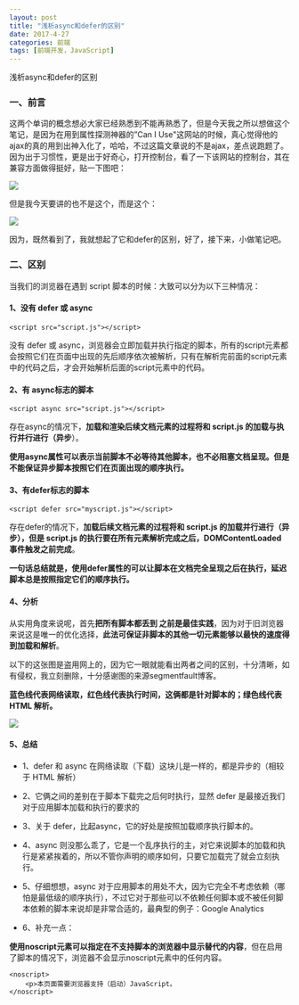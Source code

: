 ```yaml
---
layout: post
title: "浅析async和defer的区别"
date: 2017-4-27
categories: 前端
tags: [前端开发，JavaScript]
---
```


浅析async和defer的区别

<!-- more -->

### 一、前言

这两个单词的概念想必大家已经熟悉到不能再熟悉了，但是今天我之所以想做这个笔记，是因为在用到属性探测神器的”Can I Use"这网站的时候，真心觉得他的ajax的真的用到出神入化了，哈哈，不过这篇文章说的不是ajax，差点说跑题了。因为出于习惯性，更是出于好奇心，打开控制台，看了一下该网站的控制台，其在兼容方面做得挺好，贴一下图吧：

![](http://oq2sjn05e.bkt.clouddn.com/2017-4-27-FEW-async%20and%20defer-1.png)

但是我今天要讲的也不是这个，而是这个：

![](http://oq2sjn05e.bkt.clouddn.com/2017-4-27-FEW-async%20and%20defer-2.png)

因为，既然看到了，我就想起了它和defer的区别，好了，接下来，小做笔记吧。

### 二、区别

当我们的浏览器在遇到 script 脚本的时候：大致可以分为以下三种情况：

#### 1、没有 defer 或 async

    <script src="script.js"></script>

没有 defer 或 async，浏览器会立即加载并执行指定的脚本，所有的script元素都会按照它们在页面中出现的先后顺序依次被解析，只有在解析完前面的script元素中的代码之后，才会开始解析后面的script元素中的代码。

#### 2、有 async标志的脚本

    <script async src="script.js"></script>

存在async的情况下，**加载和渲染后续文档元素的过程将和 script.js 的加载与执行并行进行（异步**）。

**使用async属性可以表示当前脚本不必等待其他脚本，也不必阻塞文档呈现。但是不能保证异步脚本按照它们在页面出现的顺序执行。**

#### 3、有defer标志的脚本

    <script defer src="myscript.js"></script>

存在defer的情况下，**加载后续文档元素的过程将和 script.js 的加载并行进行（异步），但是 script.js 的执行要在所有元素解析完成之后，DOMContentLoaded 事件触发之前完成**。

**一句话总结就是，使用defer属性的可以让脚本在文档完全呈现之后在执行，延迟脚本总是按照指定它们的顺序执行。**

#### 4、分析

从实用角度来说呢，首先**把所有脚本都丢到 </body> 之前是最佳实践**，因为对于旧浏览器来说这是唯一的优化选择，**此法可保证非脚本的其他一切元素能够以最快的速度得到加载和解析**。

以下的这张图是盗用网上的，因为它一眼就能看出两者之间的区别，十分清晰，如有侵权，我立刻删除，十分感谢图的来源segmentfault博客。

**蓝色线代表网络读取，红色线代表执行时间，这俩都是针对脚本的；绿色线代表 HTML 解析。**

![](http://oq2sjn05e.bkt.clouddn.com/2017-4-27-FEW-async%20and%20defer-3.jpg)

#### 5、总结

+ 1、defer 和 async 在网络读取（下载）这块儿是一样的，都是异步的（相较于 HTML 解析）


+ 2、它俩之间的差别在于脚本下载完之后何时执行，显然 defer 是最接近我们对于应用脚本加载和执行的要求的

+ 3、关于 defer，比起async，它的好处是按照加载顺序执行脚本的。

+ 4、async 则没那么乖了，它是一个乱序执行的主，对它来说脚本的加载和执行是紧紧挨着的，所以不管你声明的顺序如何，只要它加载完了就会立刻执行。

+ 5、仔细想想，async 对于应用脚本的用处不大，因为它完全不考虑依赖（哪怕是最低级的顺序执行），不过它对于那些可以不依赖任何脚本或不被任何脚本依赖的脚本来说却是非常合适的，最典型的例子：Google Analytics

+ 6、补充一点：

**使用noscript元素可以指定在不支持脚本的浏览器中显示替代的内容**，但在启用了脚本的情况下，浏览器不会显示noscript元素中的任何内容。

    <noscript>
		<p>本页面需要浏览器支持（启动）JavaScript。
	</noscript>



